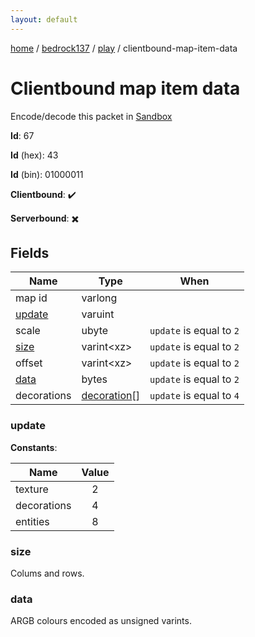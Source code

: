```yaml
---
layout: default
---
```


[home](/)  /  [bedrock137](/protocol/bedrock137)  /  [play](/protocol/bedrock137/play)  /  clientbound-map-item-data

# Clientbound map item data

Encode/decode this packet in [Sandbox](../../../sandbox/bedrock137#Play.ClientboundMapItemData)

**Id**: 67

**Id** (hex): 43

**Id** (bin): 01000011

**Clientbound**: ✔️

**Serverbound**: ✖️

## Fields

Name | Type | When
---|---|:---:
map id | varlong | 
[update](#update) | varuint | 
scale | ubyte | <code>update</code> is equal to <code>2 |  | update</code> is equal to <code>4</code>
[size](#size) | varint&lt;xz&gt; | <code>update</code> is equal to <code>2</code>
offset | varint&lt;xz&gt; | <code>update</code> is equal to <code>2</code>
[data](#data) | bytes | <code>update</code> is equal to <code>2</code>
decorations | [decoration](/protocol/bedrock137/types/decoration)[] | <code>update</code> is equal to <code>4</code>

### update

**Constants**:

Name | Value
---|:---:
texture | 2
decorations | 4
entities | 8

### size

Colums and rows.

### data

ARGB colours encoded as unsigned varints.
